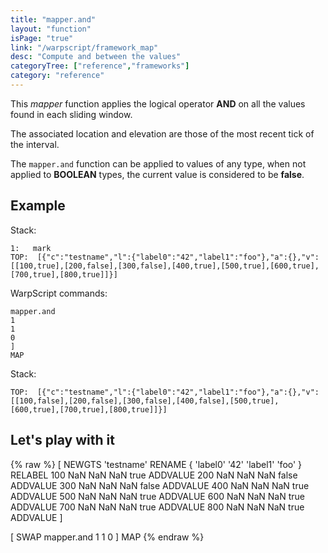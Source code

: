 ```yaml
---
title: "mapper.and"
layout: "function"
isPage: "true"
link: "/warpscript/framework_map"
desc: "Compute and between the values"
categoryTree: ["reference","frameworks"]
category: "reference"
---
```


This *mapper* function applies the logical operator **AND** on all the values found in each sliding window. 

The associated location and elevation are those of the most recent tick of the interval.

The `mapper.and` function can be applied to values of any type, when not applied to **BOOLEAN** types, the current value is considered to be **false**.

## Example ##

Stack:

    1:   mark
    TOP:  [{"c":"testname","l":{"label0":"42","label1":"foo"},"a":{},"v":[[100,true],[200,false],[300,false],[400,true],[500,true],[600,true],[700,true],[800,true]]}]

WarpScript commands:

    mapper.and
    1
    1
    0
    ]
    MAP

Stack: 

    TOP:  [{"c":"testname","l":{"label0":"42","label1":"foo"},"a":{},"v":[[100,false],[200,false],[300,false],[400,false],[500,true],[600,true],[700,true],[800,true]]}]

## Let's play with it ##

{% raw %}
<warp10-warpscript-widget>
[
  NEWGTS 
  'testname'
  RENAME
  { 'label0' '42' 'label1' 'foo' }
  RELABEL
  100  NaN NaN NaN true ADDVALUE
  200  NaN NaN NaN false ADDVALUE
  300  NaN NaN NaN false ADDVALUE
  400  NaN NaN NaN true ADDVALUE
  500  NaN NaN NaN true ADDVALUE
  600  NaN NaN NaN true ADDVALUE
  700  NaN NaN NaN true ADDVALUE
  800  NaN NaN NaN true ADDVALUE
]

[ SWAP mapper.and 1 1 0 ] MAP 
</warp10-warpscript-widget>
{% endraw %}